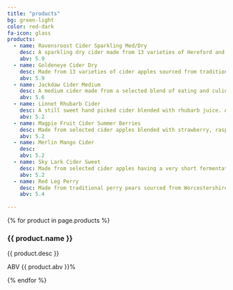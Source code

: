 ```yaml
---
title: "products"
bg: green-light
color: red-dark
fa-icon: glass
products:
  - name: Ravensroost Cider Sparkling Med/Dry
    desc: A sparkling dry cider made from 13 varieties of Hereford and Somerset cider apples blended to produce a fresh clean apple taste with a medium dry finish.
    abv: 5.9
  - name: Goldeneye Cider Dry
    desc: Made from 13 varieties of cider apples sourced from traditional orchards in Somerset and Herefordshire to produce a dry fresh taste.
    abv: 5.9
  - name: Jackdaw Cider Medium
    desc: A medium cider made from a selected blend of eating and culinary apples from Gloucestershire and Wiltshire. Made in the Norfolk style to deliver a fresh apple flavour.
    abv: 5.6
  - name: Linnet Rhubarb Cider
    desc: A still sweet hand picked cider blended with rhubarb juice. Always a favourite at the [Chippenham Beer Festival](https://www.camra.org.uk/events/chippenham-beer-festival/)!
    abv: 5.2
  - name: Magpie Fruit Cider Summer Berries
    desc: Made from selected cider apples blended with strawberry, raspberry and blackcurrant juice to produce a fruity sweet cider.
    abv: 5.2
  - name: Merlin Mango Cider
    desc:
    abv: 5.2
  - name: Sky Lark Cider Sweet
    desc: Made from selected cider apples having a very short fermentation to leave natural sugars that produce a sweet smooth easy to drink cider.
    abv: 5.2
  - name: Red Leg Perry
    desc: Made from traditional perry pears sourced from Worcestershire and Herefordshire. Produced using the traditional method of leaving the pears to rest after picking prior to pulping. The pulp is then left for a few days before pressing and fermenting.
    abv: 5.4
 
---
```


{% for product in page.products %}
### {{ product.name }}

{{ product.desc }}

ABV {{ product.abv }}%
    
{% endfor %}
